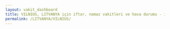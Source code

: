 ```yaml
---
layout: vakit_dashboard
title: VILNIUS, LITVANYA için iftar, namaz vakitleri ve hava durumu - ilçe/eyalet seç
permalink: /LITVANYA/VILNIUS/
---
```


<script type="text/javascript">
  var GLOBAL_COUNTRY = 'LITVANYA';
  var GLOBAL_CITY = 'VILNIUS';
  var GLOBAL_STATE = '';
  var lat = 72;
  var lon = 21;
</script>
